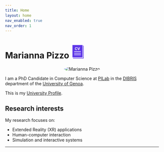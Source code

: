 ```yaml
---
title: Home
layout: home
nav_enabled: true
nav_order: 1
---
```


# Marianna Pizzo <a href="https://www.canva.com/design/DAGz5Zr8pX0/2DOniCZeJv73s4DUY0tIMw/edit?utm_content=DAGz5Zr8pX0&utm_campaign=designshare&utm_medium=link2&utm_source=sharebutton"><i><img src="assets/cv-icon.jpg" style="height: 44px;"></i></a>

<p align="center">
  <img src="/assets/images/MariannaPizzo.png" alt="Marianna Pizzo" style="width:300px; height:auto; border-radius: 100%;">
</p>

I am a PhD Candidate in Computer Science at [PILab](https://pilab.unige.it) in the [DIBRIS](https://dibris.unige.it/en) department of the [University of Genoa](https://unige.it/en).

This is my [University Profile](https://rubrica.unige.it/personale/UUBEWF9r).

## Research interests

My research focuses on:

- Extended Reality (XR) applications
- Human-computer interaction
- Simulation and interactive systems

---

<footer>
<div style="display: flex; align-items: center; gap: 12px; justify-content: center; margin-top: 20px;">

<a href="https://www.linkedin.com/in/mariannapizzo"><i class="fa-brands fa-linkedin" style="font-size: 44px;"></i></a>

<a href="https://github.com/mariannapizzo">
  <i class="fa-brands fa-github" style="font-size: 44px;"></i>
</a>



<a href="https://www.researchgate.net/profile/Marianna-Pizzo?ev=hdr_xprf"><i class="fa-brands fa-researchgate" style="font-size: 44px;"></i></a>

<a href="https://scholar.google.com/citations?user=o4DQQ9UAAAAJ&hl=it&oi=ao"><i class="fa-brands fa-google-scholar" style="font-size: 44px;"></i></a>

<a href="https://orcid.org/0009-0004-8653-4018"><i class="fa-brands fa-orcid" style="font-size: 44px;"></i></a>

<a href="https://dblp.org/pid/341/5601.html"><i class="cib-dblp" style="font-size: 44px;"></i></a>
</div>
</footer>
